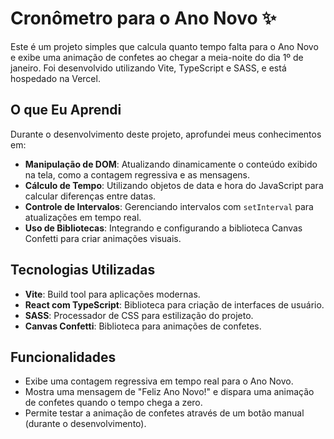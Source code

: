 # Cronômetro para o Ano Novo ✨

Este é um projeto simples que calcula quanto tempo falta para o Ano Novo e exibe uma animação de confetes ao chegar a meia-noite do dia 1º de janeiro. Foi desenvolvido utilizando Vite, TypeScript e SASS, e está hospedado na Vercel.

## O que Eu Aprendi

Durante o desenvolvimento deste projeto, aprofundei meus conhecimentos em:

- **Manipulação de DOM**: Atualizando dinamicamente o conteúdo exibido na tela, como a contagem regressiva e as mensagens.
- **Cálculo de Tempo**: Utilizando objetos de data e hora do JavaScript para calcular diferenças entre datas.
- **Controle de Intervalos**: Gerenciando intervalos com `setInterval` para atualizações em tempo real.
- **Uso de Bibliotecas**: Integrando e configurando a biblioteca Canvas Confetti para criar animações visuais.


## Tecnologias Utilizadas

- **Vite**: Build tool para aplicações modernas.
- **React com TypeScript**: Biblioteca para criação de interfaces de usuário.
- **SASS**: Processador de CSS para estilização do projeto.
- **Canvas Confetti**: Biblioteca para animações de confetes.

## Funcionalidades

- Exibe uma contagem regressiva em tempo real para o Ano Novo.
- Mostra uma mensagem de "Feliz Ano Novo!" e dispara uma animação de confetes quando o tempo chega a zero.
- Permite testar a animação de confetes através de um botão manual (durante o desenvolvimento).
